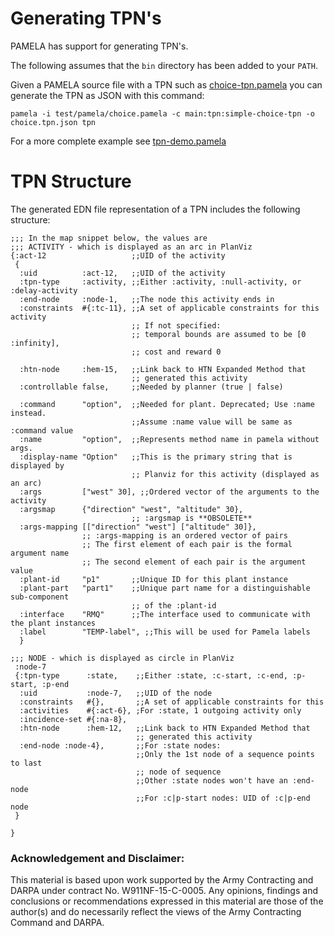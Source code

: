 # Generating TPN's

PAMELA has support for generating TPN's.

The following assumes that the `bin` directory has been added to your `PATH`.

Given a PAMELA source file with a TPN such as [choice-tpn.pamela](../test/pamela/choice-tpn.pamela) you can generate the TPN as JSON with this command:

````
pamela -i test/pamela/choice.pamela -c main:tpn:simple-choice-tpn -o choice.tpn.json tpn
````

For a more complete example see [tpn-demo.pamela](../test/pamela/tpn-demo.pamela)

# TPN Structure
The generated EDN file representation of a TPN includes the following structure:

````
;;; In the map snippet below, the values are 
;;; ACTIVITY - which is displayed as an arc in PlanViz
{:act-12                   ;;UID of the activity
 {
  :uid          :act-12,   ;;UID of the activity
  :tpn-type     :activity, ;;Either :activity, :null-activity, or :delay-activity
  :end-node     :node-1,   ;;The node this activity ends in
  :constraints  #{:tc-11}, ;;A set of applicable constraints for this activity
                           ;; If not specified:
                           ;; temporal bounds are assumed to be [0 :infinity], 
                           ;; cost and reward 0

  :htn-node     :hem-15,   ;;Link back to HTN Expanded Method that 
                           ;; generated this activity
  :controllable false,     ;;Needed by planner (true | false)

  :command      "option",  ;;Needed for plant. Deprecated; Use :name instead.      
                           ;;Assume :name value will be same as :command value
  :name         "option",  ;;Represents method name in pamela without args.
  :display-name "Option"   ;;This is the primary string that is displayed by
                           ;; Planviz for this activity (displayed as an arc)
  :args         ["west" 30], ;;Ordered vector of the arguments to the activity
  :argsmap      {"direction" "west", "altitude" 30}, 
                           ;; :argsmap is **OBSOLETE**
  :args-mapping [["direction" "west"] ["altitude" 30]},
                ;; :args-mapping is an ordered vector of pairs
                ;; The first element of each pair is the formal argument name
                ;; The second element of each pair is the argument value
  :plant-id     "p1"       ;;Unique ID for this plant instance
  :plant-part   "part1"    ;;Unique part name for a distinguishable sub-component 
                           ;; of the :plant-id   
  :interface    "RMQ"      ;;The interface used to communicate with the plant instances         
  :label        "TEMP-label", ;;This will be used for Pamela labels
  }
  
;;; NODE - which is displayed as circle in PlanViz 
 :node-7
 {:tpn-type      :state,    ;;Either :state, :c-start, :c-end, :p-start, :p-end
  :uid           :node-7,   ;;UID of the node
  :constraints   #{},       ;;A set of applicable constraints for this
  :activities    #{:act-6}, ;For :state, 1 outgoing activity only
  :incidence-set #{:na-8},
  :htn-node      :hem-12,   ;;Link back to HTN Expanded Method that 
                            ;; generated this activity
  :end-node :node-4},       ;;For :state nodes:
                            ;;Only the 1st node of a sequence points to last
                            ;; node of sequence
                            ;;Other :state nodes won't have an :end-node
                            ;;For :c|p-start nodes: UID of :c|p-end node
 }
  
}
````

### Acknowledgement and Disclaimer:
This material is based upon work supported by the Army Contracting
and DARPA under contract No. W911NF-15-C-0005.
Any opinions, findings and conclusions or recommendations expressed
in this material are those of the author(s) and do necessarily reflect the
views of the Army Contracting Command and DARPA.
